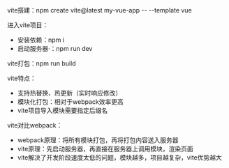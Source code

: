 vite搭建：npm create vite@latest my-vue-app -- --template vue

进入vite项目：
- 安装依赖：npm i
- 启动服务器·：npm run dev

vite打包：npm run build

vite特点：
- 支持热替换、热更新（实时响应修改）
- 模块化打包：相对于webpack效率更高
- vite项目导入模块需要指定后缀名

vite对比webpack：
- webpack原理：将所有模块打包，再将打包内容送入服务器
- vite原理：先启动服务器，再直接在服务器上调用模块，渲染页面
- vite解决了开发阶段速度太低的问题，模块越多，项目越复杂，vite优势越大